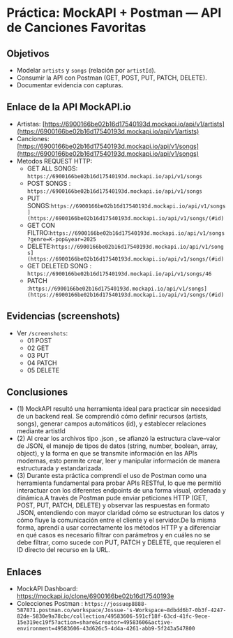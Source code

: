 # Práctica: MockAPI + Postman — API de Canciones Favoritas

## Objetivos
- Modelar `artists` y `songs` (relación por `artistId`).
- Consumir la API con Postman (GET, POST, PUT, PATCH, DELETE).
- Documentar evidencia con capturas.

## Enlace de la API MockAPI.io
- Artistas: [https://6900166be02b16d17540193d.mockapi.io/api/v1/artists](https://6900166be02b16d17540193d.mockapi.io/api/v1/artists)
- Canciones: [https://6900166be02b16d17540193d.mockapi.io/api/v1/songs](https://6900166be02b16d17540193d.mockapi.io/api/v1/songs)
- Metodos REQUEST HTTP:
  - GET ALL SONGS: `https://6900166be02b16d17540193d.mockapi.io/api/v1/songs`
  - POST SONGS : `https://6900166be02b16d17540193d.mockapi.io/api/v1/songs`
  - PUT SONGS:`https://6900166be02b16d17540193d.mockapi.io/api/v1/songs](https://6900166be02b16d17540193d.mockapi.io/api/v1/songs/(#id)`
  - GET CON FILTRO:`https://6900166be02b16d17540193d.mockapi.io/api/v1/songs?genre=K-pop&year=2025`
  - DELETE:`https://6900166be02b16d17540193d.mockapi.io/api/v1/songs](https://6900166be02b16d17540193d.mockapi.io/api/v1/songs/(#id)`
  - GET DELETED SONG : `https://6900166be02b16d17540193d.mockapi.io/api/v1/songs/46`
  - PATCH :`https://6900166be02b16d17540193d.mockapi.io/api/v1/songs](https://6900166be02b16d17540193d.mockapi.io/api/v1/songs/(#id)`


## Evidencias (screenshots)
- Ver `/screenshots`:
  - 01 POST
  - 02 GET
  - 03 PUT
  - 04 PATCH
  - 05 DELETE

## Conclusiones
- (1) MockAPI resultó una herramienta ideal para practicar sin necesidad de un backend real.
Se comprendió cómo definir recursos (artists, songs), generar campos automáticos (id), y establecer relaciones mediante artistId
- (2) Al crear los archivos tipo .json , se afianzó la estructura clave–valor de JSON, el manejo de tipos de datos (string, number, boolean, array, object), y la forma en que se transmite información en las APIs modernas, esto permite crear, leer y manipular información de manera estructurada y estandarizada.
- (3) Durante esta práctica comprendí el uso de Postman como una herramienta fundamental para probar APIs RESTful, lo que me permitió interactuar con los diferentes endpoints de una forma visual, ordenada y dinámica.A través de Postman pude enviar peticiones HTTP (GET, POST, PUT, PATCH, DELETE) y observar las respuestas en formato JSON, entendiendo con mayor claridad cómo se estructuran los datos y cómo fluye la comunicación entre el cliente y el servidor.De la misma forma, aprendí a usar correctamente los métodos HTTP y a diferenciar en qué casos es necesario filtrar con parámetros y en cuáles no se debe filtrar, como sucede con PUT, PATCH y DELETE, que requieren el ID directo del recurso en la URL.

## Enlaces
- MockAPI Dashboard: https://mockapi.io/clone/6900166be02b16d17540193e
- Colecciones Postman : `https://jossuep8888-587871.postman.co/workspace/Jossue-'s-Workspace~8dbdd6b7-0b3f-4247-82de-5830e9a78cbc/collection/49583606-591cf18f-63cd-41fc-9ece-15e319ec19f5?action=share&creator=49583606&active-environment=49583606-43d626c5-4d4a-4261-abb9-5f243a547800`
